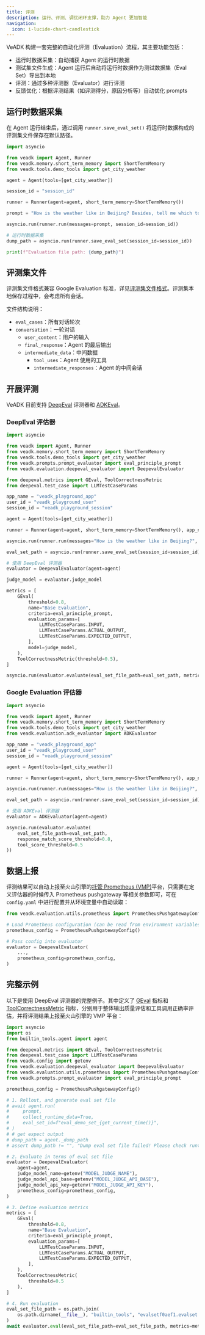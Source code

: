 ```yaml
---
title: 评测
description: 运行、评测、调优闭环支撑，助力 Agent 更加智能
navigation:
  icon: i-lucide-chart-candlestick
---
```


VeADK 构建一套完整的自动化评测（Evaluation）流程，其主要功能包括：

- 运行时数据采集：自动捕获 Agent 的运行时数据
- 测试集文件生成：Agent 运行后自动将运行时数据作为测试数据集（Eval Set）导出到本地
- 评测：通过多种评测器（Evaluator）进行评测
- 反馈优化：根据评测结果（如评测得分，原因分析等）自动优化 prompts

## 运行时数据采集

在 Agent 运行结束后，通过调用 `runner.save_eval_set()` 将运行时数据构成的评测集文件保存在默认路径。

```python
import asyncio

from veadk import Agent, Runner
from veadk.memory.short_term_memory import ShortTermMemory
from veadk.tools.demo_tools import get_city_weather

agent = Agent(tools=[get_city_weather])

session_id = "session_id"

runner = Runner(agent=agent, short_term_memory=ShortTermMemory())

prompt = "How is the weather like in Beijing? Besides, tell me which tool you invoked."

asyncio.run(runner.run(messages=prompt, session_id=session_id))

# 运行时数据采集
dump_path = asyncio.run(runner.save_eval_set(session_id=session_id))

print(f"Evaluation file path: {dump_path}")
```

## 评测集文件

评测集文件格式兼容 Google Evaluation 标准，详见[评测集文件格式](https://google.github.io/adk-docs/evaluate/#how-evaluation-works-with-the-adk)。评测集本地保存过程中，会考虑所有会话。

文件结构说明：

- `eval_cases`：所有对话轮次
- `conversation`：一轮对话
  - `user_content`：用户的输入
  - `final_response`：Agent 的最后输出
  - `intermediate_data`：中间数据
    - `tool_uses`：Agent 使用的工具
    - `intermediate_responses`：Agent 的中间会话

## 开展评测

VeADK 目前支持 [DeepEval](https://deepeval.com/) 评测器和 [ADKEval](https://google.github.io/adk-docs/evaluate/)。

### DeepEval 评估器

```python
import asyncio

from veadk import Agent, Runner
from veadk.memory.short_term_memory import ShortTermMemory
from veadk.tools.demo_tools import get_city_weather
from veadk.prompts.prompt_evaluator import eval_principle_prompt
from veadk.evaluation.deepeval_evaluator import DeepevalEvaluator

from deepeval.metrics import GEval, ToolCorrectnessMetric
from deepeval.test_case import LLMTestCaseParams

app_name = "veadk_playground_app"
user_id = "veadk_playground_user"
session_id = "veadk_playground_session"

agent = Agent(tools=[get_city_weather])

runner = Runner(agent=agent, short_term_memory=ShortTermMemory(), app_name=app_name, user_id=user_id)

asyncio.run(runner.run(messages="How is the weather like in Beijing?", session_id=session_id))

eval_set_path = asyncio.run(runner.save_eval_set(session_id=session_id))

# 使用 DeepEval 评测器
evaluator = DeepevalEvaluator(agent=agent)

judge_model = evaluator.judge_model

metrics = [
    GEval(
        threshold=0.8,
        name="Base Evaluation",
        criteria=eval_principle_prompt,
        evaluation_params=[
            LLMTestCaseParams.INPUT,
            LLMTestCaseParams.ACTUAL_OUTPUT,
            LLMTestCaseParams.EXPECTED_OUTPUT,
        ],
        model=judge_model,
    ),
    ToolCorrectnessMetric(threshold=0.5),
]

asyncio.run(evaluator.evaluate(eval_set_file_path=eval_set_path, metrics=metrics))
```

### Google Evaluation 评估器

```python
import asyncio

from veadk import Agent, Runner
from veadk.memory.short_term_memory import ShortTermMemory
from veadk.tools.demo_tools import get_city_weather
from veadk.evaluation.adk_evaluator import ADKEvaluator

app_name = "veadk_playground_app"
user_id = "veadk_playground_user"
session_id = "veadk_playground_session"

agent = Agent(tools=[get_city_weather])

runner = Runner(agent=agent, short_term_memory=ShortTermMemory(), app_name=app_name, user_id=user_id)

asyncio.run(runner.run(messages="How is the weather like in Beijing?", session_id=session_id))

eval_set_path = asyncio.run(runner.save_eval_set(session_id=session_id))

# 使用 ADKEval 评测器
evaluator = ADKEvaluator(agent=agent)

asyncio.run(evaluator.evaluate(
    eval_set_file_path=eval_set_path,
    response_match_score_threshold=0.8,
    tool_score_threshold=0.5
))
```

## 数据上报

评测结果可以自动上报至火山引擎的[托管 Prometheus (VMP)](https://www.volcengine.com/product/prometheus)平台，只需要在定义评估器的时候传入 Prometheus pushgateway 等相关参数即可，可在 `config.yaml` 中进行配置并从环境变量中自动读取：

```python
from veadk.evaluation.utils.prometheus import PrometheusPushgatewayConfig

# Load Prometheus configuration (can be read from environment variables)
prometheus_config = PrometheusPushgatewayConfig()

# Pass config into evaluator
evaluator = DeepevalEvaluator(
    ...,
    prometheus_config=prometheus_config,
)
```

## 完整示例

以下是使用 DeepEval 评测器的完整例子。其中定义了 [GEval](https://deepeval.com/docs/metrics-llm-evals) 指标和 [ToolCorrectnessMetric](https://deepeval.com/docs/metrics-tool-correctness) 指标，分别用于整体输出质量评估和工具调用正确率评估，并将评测结果上报至火山引擎的 VMP 平台：

```python
import asyncio
import os
from builtin_tools.agent import agent

from deepeval.metrics import GEval, ToolCorrectnessMetric
from deepeval.test_case import LLMTestCaseParams
from veadk.config import getenv
from veadk.evaluation.deepeval_evaluator import DeepevalEvaluator
from veadk.evaluation.utils.prometheus import PrometheusPushgatewayConfig
from veadk.prompts.prompt_evaluator import eval_principle_prompt

prometheus_config = PrometheusPushgatewayConfig()

# 1. Rollout, and generate eval set file
# await agent.run(
#     prompt,
#     collect_runtime_data=True,
#     eval_set_id=f"eval_demo_set_{get_current_time()}",
# )
# # get expect output
# dump_path = agent._dump_path
# assert dump_path != "", "Dump eval set file failed! Please check runtime logs."

# 2. Evaluate in terms of eval set file
evaluator = DeepevalEvaluator(
    agent=agent,
    judge_model_name=getenv("MODEL_JUDGE_NAME"),
    judge_model_api_base=getenv("MODEL_JUDGE_API_BASE"),
    judge_model_api_key=getenv("MODEL_JUDGE_API_KEY"),
    prometheus_config=prometheus_config,
)

# 3. Define evaluation metrics
metrics = [
    GEval(
        threshold=0.8,
        name="Base Evaluation",
        criteria=eval_principle_prompt,
        evaluation_params=[
            LLMTestCaseParams.INPUT,
            LLMTestCaseParams.ACTUAL_OUTPUT,
            LLMTestCaseParams.EXPECTED_OUTPUT,
        ],
    ),
    ToolCorrectnessMetric(
        threshold=0.5
    ), 
]

# 4. Run evaluation
eval_set_file_path = os.path.join(
    os.path.dirname(__file__), "builtin_tools", "evalsetf0aef1.evalset.json"
)
await evaluator.eval(eval_set_file_path=eval_set_file_path, metrics=metrics)
```
